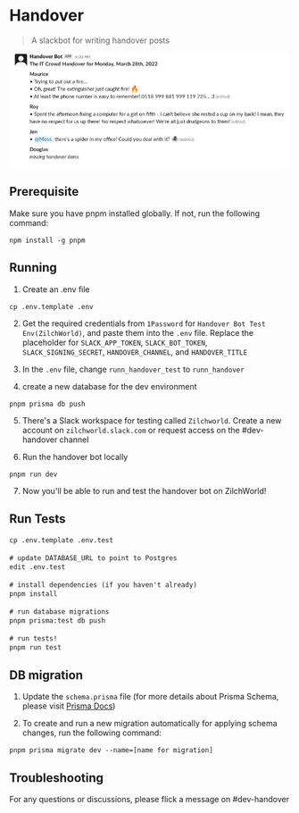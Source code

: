 # Handover

> A slackbot for writing handover posts

![screenshot of slack](./example.png)

## Prerequisite

Make sure you have pnpm installed globally. If not, run the following command:

```
npm install -g pnpm
```

## Running

1. Create an .env file

```shell
cp .env.template .env
```

2. Get the required credentials from `1Password` for `Handover Bot Test Env(ZilchWorld)`, and paste them into the `.env` file. Replace the placeholder for `SLACK_APP_TOKEN`, `SLACK_BOT_TOKEN`, `SLACK_SIGNING_SECRET`, `HANDOVER_CHANNEL`, and `HANDOVER_TITLE`

3. In the `.env` file, change `runn_handover_test` to `runn_handover`

4. create a new database for the dev environment

```shell
pnpm prisma db push
```

5. There's a Slack workspace for testing called `Zilchworld`. Create a new account on `zilchworld.slack.com` or request access on the #dev-handover channel

6. Run the handover bot locally

```shell
pnpm run dev
```

7. Now you'll be able to run and test the handover bot on ZilchWorld!

## Run Tests

```shell
cp .env.template .env.test

# update DATABASE_URL to point to Postgres
edit .env.test

# install dependencies (if you haven't already)
pnpm install

# run database migrations
pnpm prisma:test db push

# run tests!
pnpm run test
```

## DB migration

1. Update the `schema.prisma` file (for more details about Prisma Schema, please visit [Prisma Docs](https://www.prisma.io/docs/concepts/components/prisma-schema))

2. To create and run a new migration automatically for applying schema changes, run the following command:

```shell
pnpm prisma migrate dev --name=[name for migration]
```

## Troubleshooting

For any questions or discussions, please flick a message on #dev-handover
